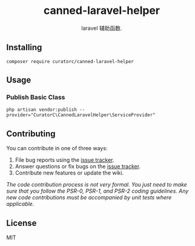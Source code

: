 <h1 align="center"> canned-laravel-helper </h1>

<p align="center"> laravel 辅助函数.</p>


## Installing

```shell
composer require curatorc/canned-laravel-helper
```

## Usage

### Publish Basic Class

```shell
php artisan vendor:publish --provider="CuratorC\CannedLaravelHelper\ServiceProvider"
```

## Contributing

You can contribute in one of three ways:

1. File bug reports using the [issue tracker](https://github.com/curatorc/canned-laravel-helper/issues).
2. Answer questions or fix bugs on the [issue tracker](https://github.com/curatorc/canned-laravel-helper/issues).
3. Contribute new features or update the wiki.

_The code contribution process is not very formal. You just need to make sure that you follow the PSR-0, PSR-1, and PSR-2 coding guidelines. Any new code contributions must be accompanied by unit tests where applicable._

## License

MIT